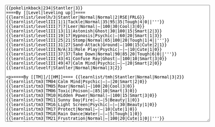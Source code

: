 </p><textarea readonly="" accesskey="," id="wpTextbox1" cols="80" rows="25" style="" class="mw-editfont-monospace" lang="en" dir="ltr" name="wpTextbox1">{{pokelinkback|234|Stantler|3}}
====By [[Level|leveling up]]====
{{learnlist/levelh/3|Stantler|Normal|Normal|2|RSE|FRLG}}
{{learnlist/levelIII|1|1|Tackle|Normal|35|95|35|Tough|4|0||'''}}
{{learnlist/levelIII|7|7|Leer|Normal|—|100|30|Cool|3|0}}
{{learnlist/levelIII|13|11|Astonish|Ghost|30|100|15|Smart|2|3}}
{{learnlist/levelIII|19|17|Hypnosis|Psychic|—|60|20|Smart|1|3}}
{{learnlist/levelIII|25|21|Stomp|Normal|65|100|20|Tough|1|4||'''}}
{{learnlist/levelIII|31|27|Sand-Attack|Ground|—|100|15|Cute|2|1}}
{{learnlist/levelIII|N/A|31|Role Play|Psychic|—|—|10|Cute|1|0}}
{{learnlist/levelIII|37|37|Take Down|Normal|90|85|20|Tough|6|0||'''}}
{{learnlist/levelIII|43|41|Confuse Ray|Ghost|—|100|10|Smart|3|0}}
{{learnlist/levelIII|49|47|Calm Mind|Psychic|—|—|20|Smart|2|0}}
{{learnlist/levelf|Stantler|Normal|Normal|3|2}}

====By [[TM]]/[[HM]]====
{{learnlist/tmh|Stantler|Normal|Normal|3|2}}
{{learnlist/tm3|TM04|Calm Mind|Psychic|—|—|20|Smart|2|0}}
{{learnlist/tm3|TM05|Roar|Normal|—|100|20|Cool|3|0}}
{{learnlist/tm3|TM06|Toxic|Poison|—|85|10|Smart|3|0}}
{{learnlist/tm3|TM10|Hidden Power|Normal|—|100|15|Smart|3|0}}
{{learnlist/tm3|TM11|Sunny Day|Fire|—|—|5|Beauty|1|0}}
{{learnlist/tm3|TM16|Light Screen|Psychic|—|—|30|Beauty|1|0}}
{{learnlist/tm3|TM17|Protect|Normal|—|—|10|Cute|1|0}}
{{learnlist/tm3|TM18|Rain Dance|Water|—|—|5|Tough|1|0}}
{{learnlist/tm3|TM21|Frustration|Normal|—|100|20|Cute|1|0||'''}}
{{learnlist/tm3|TM22|SolarBeam|Grass|120|100|10|Cool|4|0}}
{{learnlist/tm3|TM23|Iron Tail|Steel|100|75|15|Cool|1|4}}
{{learnlist/tm3|TM24|Thunderbolt|Electric|95|100|15|Cool|4|0}}
{{learnlist/tm3|TM25|Thunder|Electric|120|70|10|Cool|2|2}}
{{learnlist/tm3|TM26|Earthquake|Ground|100|100|10|Tough|1|3}}
{{learnlist/tm3|TM27|Return|Normal|—|100|20|Cute|1|0||'''}}
{{learnlist/tm3|TM29|Psychic|Psychic|90|100|10|Smart|1|3}}
{{learnlist/tm3|TM30|Shadow Ball|Ghost|80|100|15|Smart|3|0}}
{{learnlist/tm3|TM32|Double Team|Normal|—|—|15|Cool|2|0}}
{{learnlist/tm3|TM33|Reflect|Psychic|—|—|20|Smart|1|0}}
{{learnlist/tm3|TM34|Shock Wave|Electric|60|—|20|Cool|2|0}}
{{learnlist/tm3|TM42|Facade|Normal|70|100|20|Cute|2|0||'''}}
{{learnlist/tm3|TM43|Secret Power|Normal|70|100|20|Smart|1|0||'''}}
{{learnlist/tm3|TM44|Rest|Psychic|—|—|10|Cute|2|0}}
{{learnlist/tm3|TM45|Attract|Normal|—|100|15|Cute|2|0}}
{{learnlist/tm3|TM46|Thief|Dark|40|100|10|Tough|1|0}}
{{learnlist/tm3|TM48|Skill Swap|Psychic|—|—|10|Smart|1|0}}
{{learnlist/tm3|HM05|Flash|Normal|—|70|20|Beauty|3|0}}
{{learnlist/tmf|Stantler|Normal|Normal|3|2}}

====By {{pkmn|breeding}}====
{{learnlist/breedh|Stantler|Normal|Normal|3|2}}
{{learnlist/breed3|{{MSP/3|023|Ekans}}{{MSP/3|024|Arbok}}{{MSP/3|052|Meowth}}{{MSP/3|053|Persian}}{{MSP/3|058|Growlithe}}{{MSP/3|059|Arcanine}}&lt;br>{{MSP/3|133|Eevee}}{{MSP/3|134|Vaporeon}}{{MSP/3|135|Jolteon}}{{MSP/3|136|Flareon}}{{MSP/3|196|Espeon}}{{MSP/3|197|Umbreon}}&lt;br>{{MSP/3|209|Snubbull}}{{MSP/3|210|Granbull}}{{MSP/3|228|Houndour}}{{MSP/3|229|Houndoom}}{{MSP/3|261|Poochyena}}{{MSP/3|262|Mightyena}}&lt;br>{{MSP/3|303|Mawile}}{{MSP/3|309|Electrike}}{{MSP/3|310|Manectric}}{{MSP/3|336|Seviper}}{{MSP/3|359|Absol}}|Bite|Dark|60|100|25|Tough|1|3}}
{{learnlist/breed3|{{MSP/3|054|Psyduck}}{{MSP/3|055|Golduck}}|Disable|Normal|—|55|20|Smart|2|0}}
{{learnlist/breed3|{{MSP/3|274|Nuzleaf}}{{MSP/3|275|Shiftry}}|Extrasensory|Psychic|80|100|30|Cool|1|4}}
{{learnlist/breed3|{{MSP/3|054|Psyduck}}{{MSP/3|055|Golduck}}{{MSP/3|196|Espeon}}{{MSP/3|325|Spoink}}{{MSP/3|326|Grumpig}}{{MSP/3|327|Spinda}}|Psych Up|Normal|—|—|10|Smart|2|0}}
{{learnlist/breed3|{{MSP/3|206|Dunsparce}}|Spite|Ghost|—|100|10|Tough|1|0}}
{{learnlist/breed3|{{MSP/3|052|Meowth}}{{MSP/3|053|Persian}}{{MSP/3|056|Mankey}}{{MSP/3|057|Primeape}}{{MSP/3|128|Tauros}}{{MSP/3|261|Poochyena}}&lt;br>{{MSP/3|262|Mightyena}}{{MSP/3|274|Nuzleaf}}{{MSP/3|275|Shiftry}}{{MSP/3|289|Slaking}}{{MSP/3|336|Seviper}}|Swagger|Normal|—|90|15|Cute|2|0}}
{{learnlist/breedf|Stantler|Normal|Normal|3|2}}

====By [[Move Tutor|tutoring]]====
{{learnlist/tutorh|Stantler|Normal|Normal|3|2}}
{{learnlist/tutor3|Body Slam|Normal|85|100|15|Tough|1|4||'''|yes|yes|yes}}
{{learnlist/tutor3|Double-Edge|Normal|120|100|15|Tough|6|0||'''|yes|yes|yes}}
{{learnlist/tutor3|Dream Eater|Psychic|100|100|15|Smart|2|2|||yes|yes|yes}}
{{learnlist/tutor3|Endure|Normal|—|—|10|Tough|2|0|||no|yes|no}}
{{learnlist/tutor3|Mimic|Normal|—|—|10|Cute|1|0|||yes|yes|yes}}
{{learnlist/tutor3|Mud-Slap|Ground|20|100|10|Cute|2|1|||no|yes|no}}
{{learnlist/tutor3|Nightmare|Ghost|—|—|15|Smart|1|3|||no|no|yes}}
{{learnlist/tutor3|Psych Up|Normal|—|—|10|Smart|2|0|||no|yes|no}}
{{learnlist/tutor3|Sleep Talk|Normal|—|—|10|Cute|3|0|||no|yes|no}}
{{learnlist/tutor3|Snore|Normal|40|100|15|Cute|4|0||'''|no|yes|no}}
{{learnlist/tutor3|Substitute|Normal|—|—|10|Smart|2|0|||yes|yes|yes}}
{{learnlist/tutor3|Swagger|Normal|—|90|15|Cute|2|0|||no|yes|yes}}
{{learnlist/tutor3|Swift|Normal|60|—|20|Cool|2|0||'''|no|yes|no}}
{{learnlist/tutor3|Thunder Wave|Electric|—|100|20|Cool|2|1|||yes|yes|yes}}
{{learnlist/tutorf|Stantler|Normal|Normal|3|2}}

====Special moves====
{{Shadow moves|234|43|Shadow Rush|--|--|--|Astonish|Ghost|Hypnosis|Psychic|Leer|Normal|Take Down|Normal|Colo|normal|normal}}

[[it:Stantler/Mosse apprese in terza generazione]]
[[zh:惊角鹿/第三世代招式表]]
